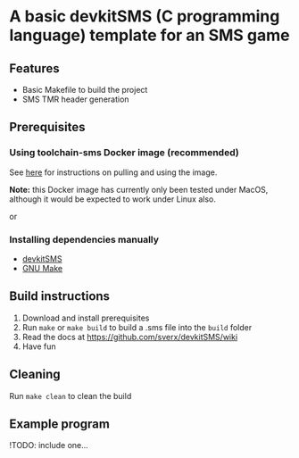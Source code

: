 # A basic devkitSMS (C programming language) template for an SMS game

## Features

- Basic Makefile to build the project
- SMS TMR header generation

## Prerequisites

### Using toolchain-sms Docker image (recommended)

See [here](https://github.com/retcon85/toolchain-sms/blob/main/README.md#usage) for instructions on pulling and using the image.

**Note:** this Docker image has currently only been tested under MacOS, although it would be expected to work under Linux also.

or

### Installing dependencies manually

- [devkitSMS](https://github.com/sverx/devkitSMS)
- [GNU Make](https://www.gnu.org/software/make/)

## Build instructions

1. Download and install prerequisites
1. Run `make` or `make build` to build a .sms file into the `build` folder
1. Read the docs at https://github.com/sverx/devkitSMS/wiki
1. Have fun

## Cleaning

Run `make clean` to clean the build

## Example program

!TODO: include one...
